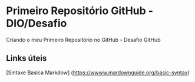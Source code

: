 #  Primeiro Repositório GitHub - DIO/Desafio
Criando o meu Primeiro Repositório no GitHub - Desafio GitHub

## Links úteis
[Sintaxe Basica Markdow] (https://wwww.mardownguide.org/basic-syntax)
